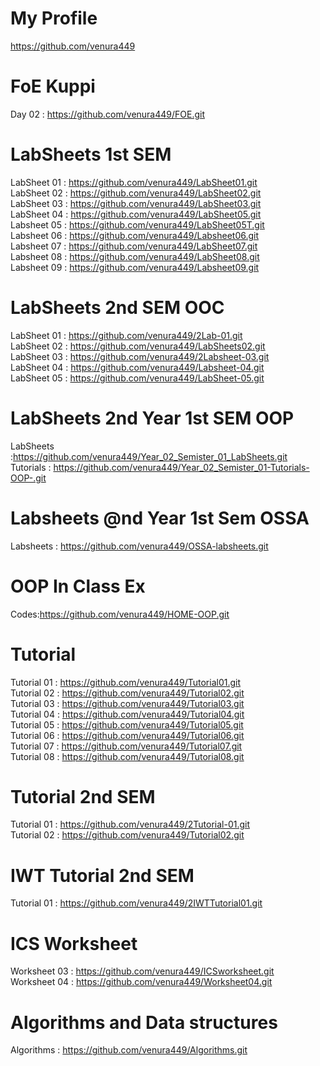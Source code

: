 # My Profile   
https://github.com/venura449   

# FoE Kuppi   
Day 02 : https://github.com/venura449/FOE.git   


# LabSheets 1st SEM
LabSheet 01 : https://github.com/venura449/LabSheet01.git  
LabSheet 02 : https://github.com/venura449/LabSheet02.git  
LabSheet 03 : https://github.com/venura449/LabSheet03.git  
LabSheet 04 : https://github.com/venura449/LabSheet05.git  
Labsheet 05 : https://github.com/venura449/LabSheet05T.git  
Labsheet 06 : https://github.com/venura449/Labsheet06.git  
Labsheet 07 : https://github.com/venura449/LabSheet07.git  
Labsheet 08 : https://github.com/venura449/LabSheet08.git   
Labsheet 09 : https://github.com/venura449/Labsheet09.git    

# LabSheets  2nd SEM OOC 
LabSheet 01 : https://github.com/venura449/2Lab-01.git   
LabSheet 02 : https://github.com/venura449/LabSheets02.git    
LabSheet 03 : https://github.com/venura449/2Labsheet-03.git   
LabSheet 04 : https://github.com/venura449/Labsheet-04.git     
LabSheet 05 : https://github.com/venura449/LabSheet-05.git     

# LabSheets 2nd Year 1st SEM OOP
LabSheets :https://github.com/venura449/Year_02_Semister_01_LabSheets.git   
Tutorials : https://github.com/venura449/Year_02_Semister_01-Tutorials-OOP-.git    

# Labsheets @nd Year 1st Sem OSSA   
Labsheets : https://github.com/venura449/OSSA-labsheets.git   


# OOP In Class Ex   
Codes:https://github.com/venura449/HOME-OOP.git







# Tutorial  
Tutorial 01 : https://github.com/venura449/Tutorial01.git  
Tutorial 02 : https://github.com/venura449/Tutorial02.git  
Tutorial 03 : https://github.com/venura449/Tutorial03.git  
Tutorial 04 : https://github.com/venura449/Tutorial04.git  
Tutorial 05 : https://github.com/venura449/Tutorial05.git  
Tutorial 06 : https://github.com/venura449/Tutorial06.git  
Tutorial 07 : https://github.com/venura449/Tutorial07.git  
Tutorial 08 : https://github.com/venura449/Tutorial08.git    

# Tutorial  2nd SEM   
Tutorial 01 : https://github.com/venura449/2Tutorial-01.git   
Tutorial 02 : https://github.com/venura449/Tutorial02.git    

# IWT Tutorial 2nd SEM   
Tutorial 01 : https://github.com/venura449/2IWTTutorial01.git    






# ICS Worksheet  
Worksheet 03 : https://github.com/venura449/ICSworksheet.git  
Worksheet 04 : https://github.com/venura449/Worksheet04.git

# Algorithms and Data structures  
Algorithms : https://github.com/venura449/Algorithms.git    


